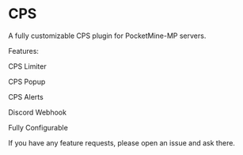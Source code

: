 # CPS
A fully customizable CPS plugin for PocketMine-MP servers.






Features:

CPS Limiter

CPS Popup

CPS Alerts

Discord Webhook

Fully Configurable





If you have any feature requests, please open an issue and ask there.
